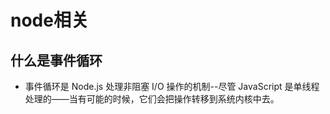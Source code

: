 # node相关

## 什么是事件循环

+ 事件循环是 Node.js 处理非阻塞 I/O 操作的机制--尽管 JavaScript 是单线程处理的——当有可能的时候，它们会把操作转移到系统内核中去。